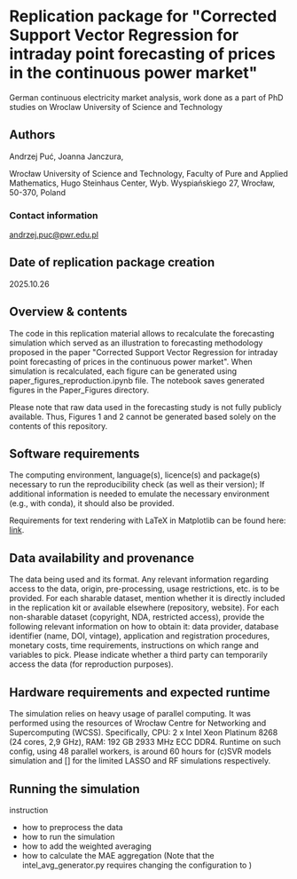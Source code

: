 # Replication package for "Corrected Support Vector Regression for intraday point forecasting of prices in the continuous power market"
German continuous electricity market analysis, work done as a part of PhD studies on Wroclaw University of Science and Technology

## Authors
Andrzej Puć, Joanna Janczura, 

Wrocław University of Science and Technology, Faculty of Pure and Applied Mathematics, Hugo Steinhaus Center, Wyb. Wyspiańskiego 27, Wrocław, 50-370, Poland

### Contact information
andrzej.puc@pwr.edu.pl

## Date of replication package creation
2025.10.26

## Overview & contents
The code in this replication material allows to recalculate the forecasting simulation which served as an illustration to forecasting methodology proposed in the paper "Corrected Support Vector Regression for intraday point forecasting of prices in the continuous power market". 
When simulation is recalculated, each figure can be generated using paper_figures_reproduction.ipynb file. The notebook saves generated figures in the Paper_Figures directory.

Please note that raw data used in the forecasting study is not fully publicly available. Thus, Figures 1 and 2 cannot be generated based solely on the contents of this repository.

## Software requirements
The computing environment, language(s), licence(s) and package(s) necessary to run the reproducibility check (as well as their version); If additional information is needed to emulate the necessary environment (e.g., with conda), it should also be provided.

Requirements for text rendering with LaTeX in Matplotlib can be found here: [link](https://matplotlib.org/stable/users/explain/text/usetex.html).

## Data availability and provenance
The data being used and its format. Any relevant information regarding access to the data, origin, pre-processing, usage restrictions, etc. is to be provided.
For each sharable dataset, mention whether it is directly included in the replication kit or available elsewhere (repository, website).
For each non-sharable dataset (copyright, NDA, restricted access), provide the following relevant information on how to obtain it: data provider, database identifier (name, DOI, vintage), application and registration procedures, monetary costs, time requirements, instructions on which range and variables to pick. Please indicate whether a third party can temporarily access the data (for reproduction purposes).

## Hardware requirements and expected runtime
The simulation relies on heavy usage of parallel computing.
It was performed using the resources of Wrocław Centre for Networking and Supercomputing (WCSS).
Specifically, CPU: 2 x Intel Xeon Platinum 8268 (24 cores, 2,9 GHz), RAM: 192 GB 2933 MHz ECC DDR4.
Runtime on such config, using 48 parallel workers, is around 60 hours for (c)SVR models simulation and [] for the limited LASSO and RF simulations respectively.

## Running the simulation
instruction
- how to preprocess the data
- how to run the simulation
- how to add the weighted averaging
- how to calculate the MAE aggregation (Note that the intel_avg_generator.py requires changing the configuration to )
